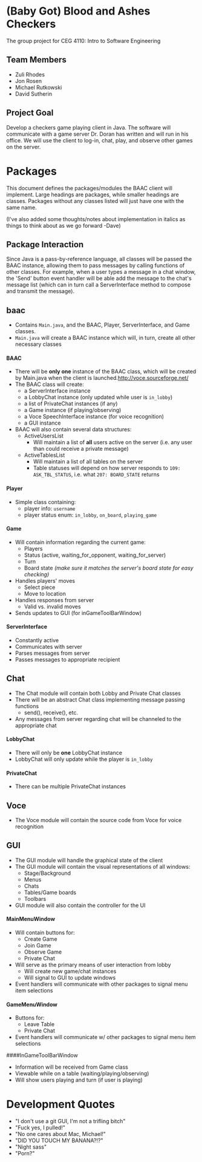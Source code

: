 # (Baby Got) Blood and Ashes Checkers
The group project for CEG 4110: Intro to Software Engineering

## Team Members
* Zuli Rhodes
* Jon Rosen
* Michael Rutkowski
* David Sutherin


## Project Goal
Develop a checkers game playing client in Java. The software will communicate with a game server Dr. Doran has written and will run in his office. We will use the client to log-in, chat, play, and observe other games on the server.

# Packages

This document defines the packages/modules the BAAC client will implement. Large
headings are packages, while smaller headings are classes.  Packages without
any classes listed will just have one with the same name.

(I've also added some thoughts/notes about implementation in italics as things to
think about as we go forward -Dave)

## Package Interaction
Since Java is a pass-by-reference language, all classes will be passed the BAAC instance, allowing them to pass messages by calling functions of other classes.  For example, when a user types a message in a chat window, the 'Send' button event handler will be able add the message to the chat's message list (which can in turn call a ServerInterface method to compose and transmit the message).


## baac
* Contains ```Main.java```, and the BAAC, Player, ServerInterface, and Game classes.
* ```Main.java``` will create a BAAC instance which will, in turn, create all other necessary classes

#### BAAC
* There will be **only one** instance of the BAAC class, which will be created by Main.java when the client is launched.http://voce.sourceforge.net/
* The BAAC class will create:
  * a ServerInterface instance
  * a LobbyChat instance (only updated while user is ```in_lobby```)
  * a list of PrivateChat instances (if any)
  * a Game instance (if playing/observing)
  * a Voce SpeechInterface instance (for voice recognition)
  * a GUI instance
* BAAC will also contain several data structures:
  * ActiveUsersList
    * Will maintain a list of **all** users active on the server (i.e. any user than
    could receive a private message)
  * ActiveTablesList
    * Will maintain a list of all tables on the server
    * Table statuses will depend on how server responds to ```109: ASK_TBL_STATUS```, i.e. what ```207: BOARD_STATE``` returns

#### Player
* Simple class containing:
  * player info: ```username```
  * player status enum: ```in_lobby```, ```on_board```, ```playing_game```


#### Game
* Will contain information regarding the current game:
  * Players
  * Status (active, waiting_for_opponent, waiting_for_server)
  * Turn
  * Board state *(make sure it matches the server's board state for easy checking)*
* Handles players' moves
  * Select piece
  * Move to location
* Handles responses from server
  * Valid vs. invalid moves
* Sends updates to GUI (for inGameToolBarWindow)

#### ServerInterface
* Constantly active
* Communicates with server
* Parses messages from server
* Passes messages to appropriate recipient

## Chat
* The Chat module will contain both Lobby and Private Chat classes
* There will be an abstract Chat class implementing message passing functions
  * send(), receive(), etc.
* Any messages from server regarding chat will be channeled to the appropriate chat

#### LobbyChat
* There will only be **one** LobbyChat instance
* LobbyChat will only update while the player is ```in_lobby```

#### PrivateChat
* There can be multiple PrivateChat instances

## Voce
* The Voce module will contain the source code from Voce for voice recognition

## GUI
* The GUI module will handle the graphical state of the client
* The GUI module will contain the visual representations of all windows:
  * Stage/Background
  * Menus
  * Chats
  * Tables/Game boards
  * Toolbars
* GUI module will also contain the controller for the UI

#### MainMenuWindow
* Will contain buttons for:
  * Create Game
  * Join Game
  * Observe Game
  * Private Chat
* Will serve as the primary means of user interaction from lobby
  * Will create new game/chat instances
  * Will signal to GUI to update windows
* Event handlers will communicate with other packages to signal menu item selections

#### GameMenuWindow
* Buttons for:
  * Leave Table
  * Private Chat
* Event handlers will communicate w/ other packages to signal menu item selections

####InGameToolBarWindow
* Information will be received from Game class
* Viewable while on a table (waiting/playing/observing)
* Will show users playing and turn (if user is playing)

# Development Quotes
* "I don't use a git GUI, I'm not a trifling bitch"
* "Fuck yes, I pulled!"
* "No one cares about Mac, Michael!"
* "DID YOU TOUCH MY BANANA?!?"
* "Night sass"
* "Porn?"
